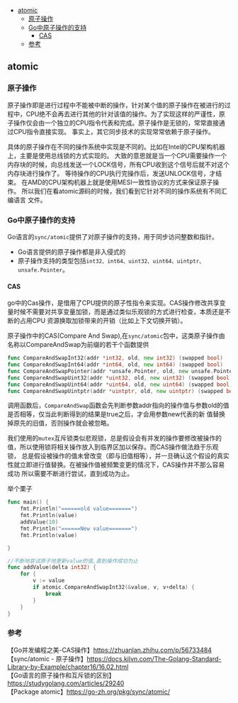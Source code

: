 <!-- START doctoc generated TOC please keep comment here to allow auto update -->
<!-- DON'T EDIT THIS SECTION, INSTEAD RE-RUN doctoc TO UPDATE -->

- [atomic](#atomic)
  - [原子操作](#%E5%8E%9F%E5%AD%90%E6%93%8D%E4%BD%9C)
  - [Go中原子操作的支持](#go%E4%B8%AD%E5%8E%9F%E5%AD%90%E6%93%8D%E4%BD%9C%E7%9A%84%E6%94%AF%E6%8C%81)
    - [CAS](#cas)
  - [参考](#%E5%8F%82%E8%80%83)

<!-- END doctoc generated TOC please keep comment here to allow auto update -->

## atomic

### 原子操作

原子操作即是进行过程中不能被中断的操作，针对某个值的原子操作在被进行的过程中，CPU绝不会再去进行其他的针对该值的操作。为了实现这样的严谨性，原
子操作仅会由一个独立的CPU指令代表和完成。原子操作是无锁的，常常直接通过CPU指令直接实现。 事实上，其它同步技术的实现常常依赖于原子操作。  

具体的原子操作在不同的操作系统中实现是不同的。比如在Intel的CPU架构机器上，主要是使用总线锁的方式实现的。 大致的意思就是当一个CPU需要操作一个
内存块的时候，向总线发送一个LOCK信号，所有CPU收到这个信号后就不对这个内存块进行操作了。 等待操作的CPU执行完操作后，发送UNLOCK信号，才结束。 
在AMD的CPU架构机器上就是使用MESI一致性协议的方式来保证原子操作。 所以我们在看atomic源码的时候，我们看到它针对不同的操作系统有不同汇编语言
文件。  

### Go中原子操作的支持

Go语言的`sync/atomic`提供了对原子操作的支持，用于同步访问整数和指针。  

- Go语言提供的原子操作都是非入侵式的
- 原子操作支持的类型包括`int32、int64、uint32、uint64、uintptr、unsafe.Pointer`。  

#### CAS

go中的Cas操作，是借用了CPU提供的原子性指令来实现。CAS操作修改共享变量时候不需要对共享变量加锁，而是通过类似乐观锁的方式进行检查，本质还是不
断的占用CPU 资源换取加锁带来的开销（比如上下文切换开销）。  

原子操作中的CAS(Compare And Swap),在`sync/atomic`包中，这类原子操作由名称以CompareAndSwap为前缀的若干个函数提供  

```go
func CompareAndSwapInt32(addr *int32, old, new int32) (swapped bool)
func CompareAndSwapInt64(addr *int64, old, new int64) (swapped bool)
func CompareAndSwapPointer(addr *unsafe.Pointer, old, new unsafe.Pointer) (swapped bool)
func CompareAndSwapUint32(addr *uint32, old, new uint32) (swapped bool)
func CompareAndSwapUint64(addr *uint64, old, new uint64) (swapped bool)
func CompareAndSwapUintptr(addr *uintptr, old, new uintptr) (swapped bool)
```

调用函数后，`CompareAndSwap`函数会先判断参数addr指向的操作值与参数old的值是否相等，仅当此判断得到的结果是true之后，才会用参数new代表的新
值替换掉原先的旧值，否则操作就会被忽略。  

我们使用的`mutex`互斥锁类似悲观锁，总是假设会有并发的操作要修改被操作的值，所以使用锁将相关操作放入到临界区加以保存。而CAS操作做法趋于乐观锁，
总是假设被操作的值未曾改变（即与旧值相等），并一旦确认这个假设的真实性就立即进行值替换。在被操作值被频繁变更的情况下，CAS操作并不那么容易成功
所以需要不断进行尝试，直到成功为止。  

举个栗子  

```go
func main() {
	fmt.Println("======old value=======")
	fmt.Println(value)
	addValue(10)
	fmt.Println("======New value=======")
	fmt.Println(value)

}

//不断地尝试原子地更新value的值,直到操作成功为止
func addValue(delta int32) {
	for {
		v := value
		if atomic.CompareAndSwapInt32(&value, v, v+delta) {
			break
		}
	}
}
```


















### 参考
【Go并发编程之美-CAS操作】https://zhuanlan.zhihu.com/p/56733484  
【sync/atomic - 原子操作】https://docs.kilvn.com/The-Golang-Standard-Library-by-Example/chapter16/16.02.html  
【Go语言的原子操作和互斥锁的区别】https://studygolang.com/articles/29240  
【Package atomic】https://go-zh.org/pkg/sync/atomic/  

